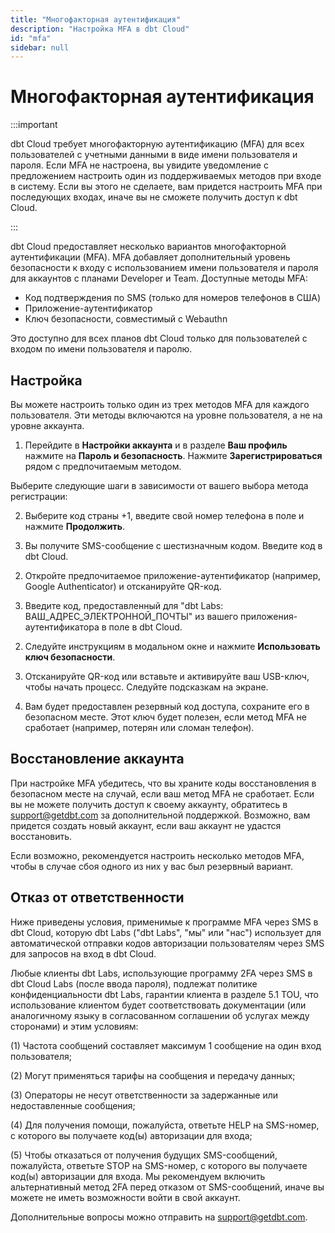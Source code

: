 ```yaml
---
title: "Многофакторная аутентификация"
description: "Настройка MFA в dbt Cloud"
id: "mfa"
sidebar: null
---
```


# Многофакторная аутентификация

:::important

dbt Cloud требует многофакторную аутентификацию (MFA) для всех пользователей с учетными данными в виде имени пользователя и пароля. Если MFA не настроена, вы увидите уведомление с предложением настроить один из поддерживаемых методов при входе в систему. Если вы этого не сделаете, вам придется настроить MFA при последующих входах, иначе вы не сможете получить доступ к dbt Cloud.

:::

dbt Cloud предоставляет несколько вариантов многофакторной аутентификации (MFA). MFA добавляет дополнительный уровень безопасности к входу с использованием имени пользователя и пароля для аккаунтов с планами Developer и Team. Доступные методы MFA:

- Код подтверждения по SMS (только для номеров телефонов в США)
- Приложение-аутентификатор
- Ключ безопасности, совместимый с Webauthn

Это доступно для всех планов dbt Cloud только для пользователей с входом по имени пользователя и паролю.

## Настройка

Вы можете настроить только один из трех методов MFA для каждого пользователя. Эти методы включаются на уровне пользователя, а не на уровне аккаунта.

1. Перейдите в **Настройки аккаунта** и в разделе **Ваш профиль** нажмите на **Пароль и безопасность**. Нажмите **Зарегистрироваться** рядом с предпочитаемым методом.

<Lightbox src="/img/docs/dbt-cloud/mfa-enrollment.png" title="Список доступных методов регистрации MFA в dbt Cloud." />

Выберите следующие шаги в зависимости от вашего выбора метода регистрации:

<Expandable alt_header="Код подтверждения по SMS">

2. Выберите код страны +1, введите свой номер телефона в поле и нажмите **Продолжить**.

<Lightbox src="/img/docs/dbt-cloud/sms-enter-phone.png" title="Выбор номера телефона, включая выпадающий список для кода страны." />

3. Вы получите SMS-сообщение с шестизначным кодом. Введите код в dbt Cloud.

<Lightbox src="/img/docs/dbt-cloud/enter-code.png" title="Введите 6-значный код." />

</Expandable>

<Expandable alt_header="Приложение-аутентификатор">

2. Откройте предпочитаемое приложение-аутентификатор (например, Google Authenticator) и отсканируйте QR-код.

<Lightbox src="/img/docs/dbt-cloud/scan-qr.png" title="Пример сгенерированного пользователем QR-кода." />

3. Введите код, предоставленный для "dbt Labs: ВАШ_АДРЕС_ЭЛЕКТРОННОЙ_ПОЧТЫ" из вашего приложения-аутентификатора в поле в dbt Cloud.

</Expandable>

<Expandable alt_header="Ключ безопасности, совместимый с Webauthn">

2. Следуйте инструкциям в модальном окне и нажмите **Использовать ключ безопасности**.

<Lightbox src="/img/docs/dbt-cloud/create-security-key.png" title="Пример окна активации ключа безопасности." />

3. Отсканируйте QR-код или вставьте и активируйте ваш USB-ключ, чтобы начать процесс. Следуйте подсказкам на экране.

</Expandable>

4. Вам будет предоставлен резервный код доступа, сохраните его в безопасном месте. Этот ключ будет полезен, если метод MFA не сработает (например, потерян или сломан телефон).

## Восстановление аккаунта

При настройке MFA убедитесь, что вы храните коды восстановления в безопасном месте на случай, если ваш метод MFA не сработает. Если вы не можете получить доступ к своему аккаунту, обратитесь в [support@getdbt.com](mailto:support@getdbt.com) за дополнительной поддержкой. Возможно, вам придется создать новый аккаунт, если ваш аккаунт не удастся восстановить.

Если возможно, рекомендуется настроить несколько методов MFA, чтобы в случае сбоя одного из них у вас был резервный вариант.

## Отказ от ответственности

Ниже приведены условия, применимые к программе MFA через SMS в dbt Cloud, которую dbt Labs ("dbt Labs", "мы" или "нас") использует для автоматической отправки кодов авторизации пользователям через SMS для запросов на вход в dbt Cloud.

Любые клиенты dbt Labs, использующие программу 2FA через SMS в dbt Cloud Labs (после ввода пароля), подлежат политике конфиденциальности dbt Labs, гарантии клиента в разделе 5.1 TOU, что использование клиентом будет соответствовать документации (или аналогичному языку в согласованном соглашении об услугах между сторонами) и этим условиям:

(1) Частота сообщений составляет максимум 1 сообщение на один вход пользователя;

(2) Могут применяться тарифы на сообщения и передачу данных;

(3) Операторы не несут ответственности за задержанные или недоставленные сообщения;

(4) Для получения помощи, пожалуйста, ответьте HELP на SMS-номер, с которого вы получаете код(ы) авторизации для входа;

(5) Чтобы отказаться от получения будущих SMS-сообщений, пожалуйста, ответьте STOP на SMS-номер, с которого вы получаете код(ы) авторизации для входа. Мы рекомендуем включить альтернативный метод 2FA перед отказом от SMS-сообщений, иначе вы можете не иметь возможности войти в свой аккаунт.

Дополнительные вопросы можно отправить на [support@getdbt.com](mailto:support@getdbt.com).
